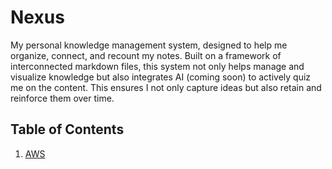 # Nexus

My personal knowledge management system, designed to help me organize, connect, and recount my notes. Built on a framework of interconnected markdown files, this system not only helps manage and visualize knowledge but also integrates AI (coming soon) to actively quiz me on the content. This ensures I not only capture ideas but also retain and reinforce them over time.

## Table of Contents

1. [AWS](AWS/README.md)